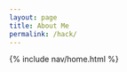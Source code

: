 ```yaml
---
layout: page
title: About Me
permalink: /hack/
---
```

{% include nav/home.html %}



<html lang="en">
<head>
    <meta charset="UTF-8">
    <meta name="viewport" content="width=device-width, initial-scale=1.0">
    <style>
        .container {
            width: 400px;
            margin: 20px auto;
            border: 2px solid black;
            padding: 10px;
        }

        .basketball, .team-info, .players, .shoot-button {
            margin: 10px 0;
            padding: 10px;
            text-align: center;
            font-weight: bold;
            font-size: 18px;
        }

        .basketball {
            border: 2px solid red;
        }

        .shoot-button {
            border: 2px solid green;
            color: green;
            cursor: pointer;
        }

        .team-info {
            border: 2px solid black;
        }

        .player1 {
            display: flex;
            justify-content: space-around;
        }

        .player1 {
            border: 2px solid blue;
            width: 100px;
            padding: 10px;
            cursor: pointer;
        }

        .player1:hover, .shoot-button:hover {
            background-color: lightgray;
        }

        .players {
            display: flex;
            justify-content: space-around;
        }

        .player {
            border: 2px solid blue;
            width: 100px;
            padding: 10px;
            cursor: pointer;
        }

        .player:hover, .shoot-button:hover {
            background-color: lightgray;
        }
    </style>
</head>
<body>
    <div class="container">
        <div class="basketball">Basketball</div>
        <div class="shoot-button">Shoot</div>
        <div class="players">
            <div class="player">Lakers</div>
            <div class="player">Warriors</div>
        </div>
    </div>
</body>
</html>
